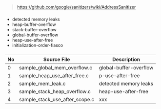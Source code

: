 > https://github.com/google/sanitizers/wiki/AddressSanitizer

### 
- detected memory leaks
- heap-buffer-overflow
- stack-buffer-overflow
- global-buffer-overflow
- heap-use-after-free
- initialization-order-fiasco

###
|No|Source File|Description|
|--|--|--|
|0|sample_global_mem_overflow.c	  |global-buffer-overflow|
|1|sample_heap_use_after_free.c   |p-use-after-free	|
|2|sample_mem_leak.c              |detected memory leaks|
|3|sample_stack_heap_overflow.c   |heap-use-after-free	|
|4|sample_stack_use_after_scope.c |xxx|

